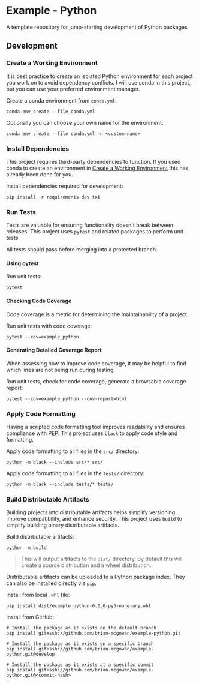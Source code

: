 # Example - Python
A template repository for jump-starting development of Python packages

## Development

### Create a Working Environment
It is best practice to create an isolated Python environment for each project
you work on to avoid dependency conflicts. I will use conda in this project, but
you can use your preferred environment manager.

Create a conda environment from `conda.yml`:
```shell
conda env create --file conda.yml
```

Optionally you can choose your own name for the environment:
```shell
conda env create --file conda.yml -n <custom-name>
```

### Install Dependencies
This project requires third-party dependencies to function. If you used conda to
create an environment in [Create a Working Environment](#create-a-working-environment)
this has already been done for you.

Install dependencies required for development:
```shell
pip install -r requirements-dev.txt
```

### Run Tests
Tests are valuable for ensuring functionality doesn't break between releases.
This project uses `pytest` and related packages to perform unit tests.

All tests should pass before merging into a protected branch.

#### Using pytest
Run unit tests:
```shell
pytest
```

#### Checking Code Coverage
Code coverage is a metric for determining the maintainability of a project.

Run unit tests with code coverage:
```shell
pytest --cov=example_python
```

#### Generating Detailed Coverage Report
When assessing how to improve code coverage, it may be helpful to find which
lines are not being run during testing.

Run unit tests, check for code coverage, generate a browsable coverage report:
```shell
pytest --cov=example_python --cov-report=html
```

### Apply Code Formatting
Having a scripted code formatting tool improves readability and ensures
compliance with PEP. This project uses `black` to apply code style and
formatting.

Apply code formatting to all files in the `src/` directory:
```shell
python -m black --include src/* src/
```

Apply code formatting to all files in the `tests/` directory:
```shell
python -m black --include tests/* tests/
```

### Build Distributable Artifacts
Building projects into distributable artifacts helps simplify versioning,
improve compatibility, and enhance security. This project uses `build` to
simplify building binary distributable artifacts.

Build distributable artifacts:
```shell
python -m build
```

> This will output artifacts to the `dist/` directory. By default this will
> create a source distribution and a wheel distribution.

Distributable artifacts can be uploaded to a Python package index. They can also
be installed directly via `pip`.

[//]: # (TODO: Write "Upload to PyPI" section.)

Install from local `.whl` file:
```shell
pip install dist/example_python-0.0.0-py3-none-any.whl
```

Install from GitHub:
```shell
# Install the package as it exists on the default branch
pip install git+ssh://github.com/brian-mcgowan/example-python.git

# Install the package as it exists on a specific branch
pip install git+ssh://github.com/brian-mcgowan/example-python.git@develop

# Install the package as it exists at a specific commit
pip install git+ssh://github.com/brian-mcgowan/example-python.git@<commit-hash>
```

[//]: # (TODO: Write "Install from PyPI" section.)

